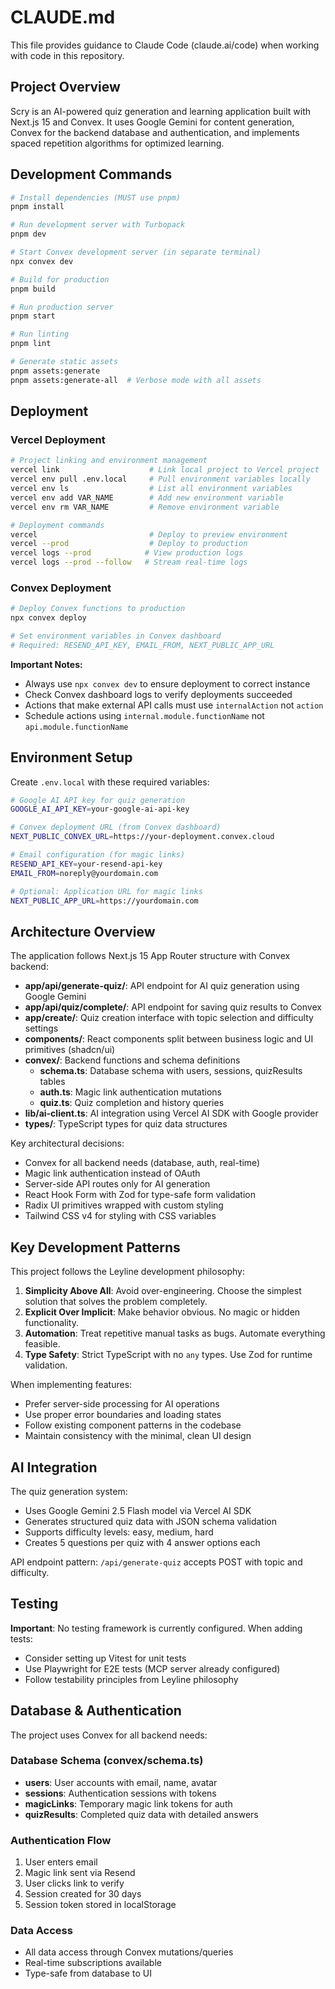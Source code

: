 # CLAUDE.md

This file provides guidance to Claude Code (claude.ai/code) when working with code in this repository.

## Project Overview

Scry is an AI-powered quiz generation and learning application built with Next.js 15 and Convex. It uses Google Gemini for content generation, Convex for the backend database and authentication, and implements spaced repetition algorithms for optimized learning.

## Development Commands

```bash
# Install dependencies (MUST use pnpm)
pnpm install

# Run development server with Turbopack
pnpm dev

# Start Convex development server (in separate terminal)
npx convex dev

# Build for production
pnpm build

# Run production server
pnpm start

# Run linting
pnpm lint

# Generate static assets
pnpm assets:generate
pnpm assets:generate-all  # Verbose mode with all assets
```

## Deployment

### Vercel Deployment

```bash
# Project linking and environment management
vercel link                    # Link local project to Vercel project
vercel env pull .env.local     # Pull environment variables locally
vercel env ls                  # List all environment variables
vercel env add VAR_NAME        # Add new environment variable
vercel env rm VAR_NAME         # Remove environment variable

# Deployment commands
vercel                         # Deploy to preview environment
vercel --prod                  # Deploy to production
vercel logs --prod            # View production logs
vercel logs --prod --follow   # Stream real-time logs
```

### Convex Deployment

```bash
# Deploy Convex functions to production
npx convex deploy

# Set environment variables in Convex dashboard
# Required: RESEND_API_KEY, EMAIL_FROM, NEXT_PUBLIC_APP_URL
```

**Important Notes:**
- Always use `npx convex dev` to ensure deployment to correct instance
- Check Convex dashboard logs to verify deployments succeeded
- Actions that make external API calls must use `internalAction` not `action`
- Schedule actions using `internal.module.functionName` not `api.module.functionName`

## Environment Setup

Create `.env.local` with these required variables:

```bash
# Google AI API key for quiz generation
GOOGLE_AI_API_KEY=your-google-ai-api-key

# Convex deployment URL (from Convex dashboard)
NEXT_PUBLIC_CONVEX_URL=https://your-deployment.convex.cloud

# Email configuration (for magic links)
RESEND_API_KEY=your-resend-api-key
EMAIL_FROM=noreply@yourdomain.com

# Optional: Application URL for magic links
NEXT_PUBLIC_APP_URL=https://yourdomain.com
```

## Architecture Overview

The application follows Next.js 15 App Router structure with Convex backend:

- **app/api/generate-quiz/**: API endpoint for AI quiz generation using Google Gemini
- **app/api/quiz/complete/**: API endpoint for saving quiz results to Convex
- **app/create/**: Quiz creation interface with topic selection and difficulty settings
- **components/**: React components split between business logic and UI primitives (shadcn/ui)
- **convex/**: Backend functions and schema definitions
  - **schema.ts**: Database schema with users, sessions, quizResults tables
  - **auth.ts**: Magic link authentication mutations
  - **quiz.ts**: Quiz completion and history queries
- **lib/ai-client.ts**: AI integration using Vercel AI SDK with Google provider
- **types/**: TypeScript types for quiz data structures

Key architectural decisions:
- Convex for all backend needs (database, auth, real-time)
- Magic link authentication instead of OAuth
- Server-side API routes only for AI generation
- React Hook Form with Zod for type-safe form validation
- Radix UI primitives wrapped with custom styling
- Tailwind CSS v4 for styling with CSS variables

## Key Development Patterns

This project follows the Leyline development philosophy:

1. **Simplicity Above All**: Avoid over-engineering. Choose the simplest solution that solves the problem completely.
2. **Explicit Over Implicit**: Make behavior obvious. No magic or hidden functionality.
3. **Automation**: Treat repetitive manual tasks as bugs. Automate everything feasible.
4. **Type Safety**: Strict TypeScript with no `any` types. Use Zod for runtime validation.

When implementing features:
- Prefer server-side processing for AI operations
- Use proper error boundaries and loading states
- Follow existing component patterns in the codebase
- Maintain consistency with the minimal, clean UI design

## AI Integration

The quiz generation system:
- Uses Google Gemini 2.5 Flash model via Vercel AI SDK
- Generates structured quiz data with JSON schema validation
- Supports difficulty levels: easy, medium, hard
- Creates 5 questions per quiz with 4 answer options each

API endpoint pattern: `/api/generate-quiz` accepts POST with topic and difficulty.

## Testing

**Important**: No testing framework is currently configured. When adding tests:
- Consider setting up Vitest for unit tests
- Use Playwright for E2E tests (MCP server already configured)
- Follow testability principles from Leyline philosophy

## Database & Authentication

The project uses Convex for all backend needs:

### Database Schema (convex/schema.ts)
- **users**: User accounts with email, name, avatar
- **sessions**: Authentication sessions with tokens
- **magicLinks**: Temporary magic link tokens for auth
- **quizResults**: Completed quiz data with detailed answers

### Authentication Flow
1. User enters email
2. Magic link sent via Resend
3. User clicks link to verify
4. Session created for 30 days
5. Session token stored in localStorage

### Data Access
- All data access through Convex mutations/queries
- Real-time subscriptions available
- Type-safe from database to UI